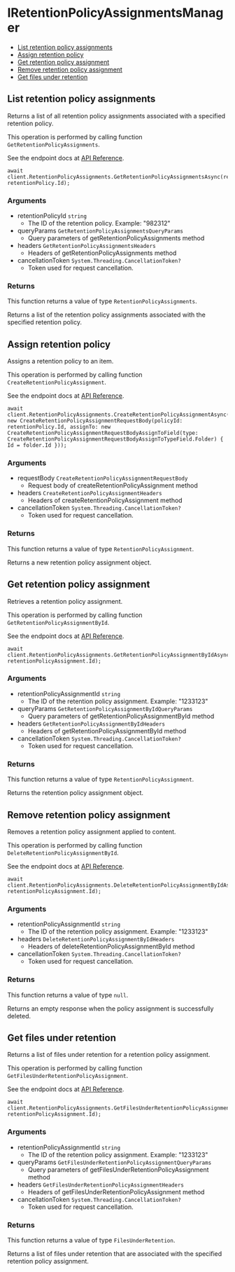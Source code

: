 # IRetentionPolicyAssignmentsManager


- [List retention policy assignments](#list-retention-policy-assignments)
- [Assign retention policy](#assign-retention-policy)
- [Get retention policy assignment](#get-retention-policy-assignment)
- [Remove retention policy assignment](#remove-retention-policy-assignment)
- [Get files under retention](#get-files-under-retention)

## List retention policy assignments

Returns a list of all retention policy assignments associated with a specified
retention policy.

This operation is performed by calling function `GetRetentionPolicyAssignments`.

See the endpoint docs at
[API Reference](https://developer.box.com/reference/get-retention-policies-id-assignments/).

<!-- sample get_retention_policies_id_assignments -->
```
await client.RetentionPolicyAssignments.GetRetentionPolicyAssignmentsAsync(retentionPolicyId: retentionPolicy.Id);
```

### Arguments

- retentionPolicyId `string`
  - The ID of the retention policy. Example: "982312"
- queryParams `GetRetentionPolicyAssignmentsQueryParams`
  - Query parameters of getRetentionPolicyAssignments method
- headers `GetRetentionPolicyAssignmentsHeaders`
  - Headers of getRetentionPolicyAssignments method
- cancellationToken `System.Threading.CancellationToken?`
  - Token used for request cancellation.


### Returns

This function returns a value of type `RetentionPolicyAssignments`.

Returns a list of the retention policy assignments associated with the
specified retention policy.


## Assign retention policy

Assigns a retention policy to an item.

This operation is performed by calling function `CreateRetentionPolicyAssignment`.

See the endpoint docs at
[API Reference](https://developer.box.com/reference/post-retention-policy-assignments/).

<!-- sample post_retention_policy_assignments -->
```
await client.RetentionPolicyAssignments.CreateRetentionPolicyAssignmentAsync(requestBody: new CreateRetentionPolicyAssignmentRequestBody(policyId: retentionPolicy.Id, assignTo: new CreateRetentionPolicyAssignmentRequestBodyAssignToField(type: CreateRetentionPolicyAssignmentRequestBodyAssignToTypeField.Folder) { Id = folder.Id }));
```

### Arguments

- requestBody `CreateRetentionPolicyAssignmentRequestBody`
  - Request body of createRetentionPolicyAssignment method
- headers `CreateRetentionPolicyAssignmentHeaders`
  - Headers of createRetentionPolicyAssignment method
- cancellationToken `System.Threading.CancellationToken?`
  - Token used for request cancellation.


### Returns

This function returns a value of type `RetentionPolicyAssignment`.

Returns a new retention policy assignment object.


## Get retention policy assignment

Retrieves a retention policy assignment.

This operation is performed by calling function `GetRetentionPolicyAssignmentById`.

See the endpoint docs at
[API Reference](https://developer.box.com/reference/get-retention-policy-assignments-id/).

<!-- sample get_retention_policy_assignments_id -->
```
await client.RetentionPolicyAssignments.GetRetentionPolicyAssignmentByIdAsync(retentionPolicyAssignmentId: retentionPolicyAssignment.Id);
```

### Arguments

- retentionPolicyAssignmentId `string`
  - The ID of the retention policy assignment. Example: "1233123"
- queryParams `GetRetentionPolicyAssignmentByIdQueryParams`
  - Query parameters of getRetentionPolicyAssignmentById method
- headers `GetRetentionPolicyAssignmentByIdHeaders`
  - Headers of getRetentionPolicyAssignmentById method
- cancellationToken `System.Threading.CancellationToken?`
  - Token used for request cancellation.


### Returns

This function returns a value of type `RetentionPolicyAssignment`.

Returns the retention policy assignment object.


## Remove retention policy assignment

Removes a retention policy assignment
applied to content.

This operation is performed by calling function `DeleteRetentionPolicyAssignmentById`.

See the endpoint docs at
[API Reference](https://developer.box.com/reference/delete-retention-policy-assignments-id/).

<!-- sample delete_retention_policy_assignments_id -->
```
await client.RetentionPolicyAssignments.DeleteRetentionPolicyAssignmentByIdAsync(retentionPolicyAssignmentId: retentionPolicyAssignment.Id);
```

### Arguments

- retentionPolicyAssignmentId `string`
  - The ID of the retention policy assignment. Example: "1233123"
- headers `DeleteRetentionPolicyAssignmentByIdHeaders`
  - Headers of deleteRetentionPolicyAssignmentById method
- cancellationToken `System.Threading.CancellationToken?`
  - Token used for request cancellation.


### Returns

This function returns a value of type `null`.

Returns an empty response when the policy assignment
is successfully deleted.


## Get files under retention

Returns a list of files under retention for a retention policy assignment.

This operation is performed by calling function `GetFilesUnderRetentionPolicyAssignment`.

See the endpoint docs at
[API Reference](https://developer.box.com/reference/get-retention-policy-assignments-id-files-under-retention/).

<!-- sample get_retention_policy_assignments_id_files_under_retention -->
```
await client.RetentionPolicyAssignments.GetFilesUnderRetentionPolicyAssignmentAsync(retentionPolicyAssignmentId: retentionPolicyAssignment.Id);
```

### Arguments

- retentionPolicyAssignmentId `string`
  - The ID of the retention policy assignment. Example: "1233123"
- queryParams `GetFilesUnderRetentionPolicyAssignmentQueryParams`
  - Query parameters of getFilesUnderRetentionPolicyAssignment method
- headers `GetFilesUnderRetentionPolicyAssignmentHeaders`
  - Headers of getFilesUnderRetentionPolicyAssignment method
- cancellationToken `System.Threading.CancellationToken?`
  - Token used for request cancellation.


### Returns

This function returns a value of type `FilesUnderRetention`.

Returns a list of files under retention that are associated with the
specified retention policy assignment.


